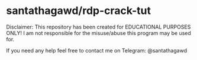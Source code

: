 # santathagawd/rdp-crack-tut

Disclaimer: This repository has been created for EDUCATIONAL PURPOSES ONLY! I am not responsible for the misuse/abuse this program may be used for.

If you need any help feel free to contact me on Telegram: @santathagawd
